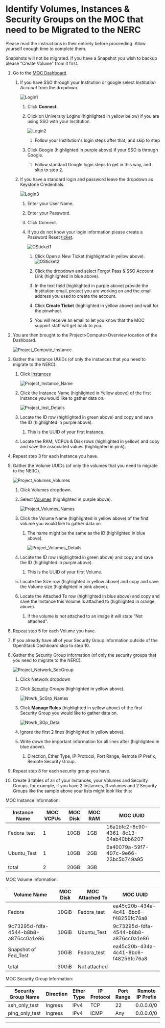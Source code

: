 # Identify Volumes, Instances & Security Groups on the MOC that need to be Migrated to the NERC

Please read the instructions in their entirety before proceeding.
Allow yourself enough time to complete them.

Snapshots will not be migrated.
If you have a Snapshot you wish to backup please “Create Volume” from it first.

1. Go to the [MOC Dashboard](http://kaizen.massopen.cloud).

    1. If you have SSO through your Institution or google select
    *Institution Account* from the dropdown.

        ![Login1](images/S1_Login1.png)

        1. Click **Connect**.

        2. Click on University Logins (highlighted in yellow below)
        if you are using SSO with your Institution.

            ![Login2](images/S1_Login2.png)

            1. Follow your Institution's login steps after that,
            and skip to step
        3. Click Google (highlighted in purple above) if your SSO
        is through Google.

            1. Follow standard Google login steps to get in this
            way, and skip to step 2.

    2. If you have a standard login and password leave the dropdown
    as Keystone Credentials.

        ![Login3](images/S1_Login3.png)

        1. Enter your User Name.

        2. Enter your Password.

        3. Click Connect.

        4. If you do not know your login information please create a
        Password Reset [ticket](https://osticket.massopen.cloud/).

            ![OSticket1](images/S1_OSticket1.png)

            1. Click Open a New Ticket (highlighted in yellow above).
                ![OSticket2](images/S1_OSticket2.png)

            2. Click the dropdown and select Forgot Pass & SSO Account
            Link (highlighted in blue above).

            3. In the text field (highlighted in purple above) provide
            the Institution email, project you are working on and the email
            address you used to create the account.

            4. Click **Create Ticket** (highlighted in yellow above) and
            wait for the pinwheel.

            5. You will receive an email to let you know that the MOC support
            staff will get back to you.

2. You are then brought to the Project>Compute>Overview location of the
Dashboard.

    ![Project_Compute_Instance](images/S1_Project_Compute_Instance.png)

3. Gather the Instance UUIDs (of only the instances that you need to migrate
to the NERC).

    1. Click [Instances](https://kaizen.massopen.cloud/dashboard/project/instances/)

        ![Project_Instance_Name](images/S1_Project_Compute_Instance_Name.png)

    2. Click the Instance Name (highlighted in Yellow above) of the first
    instance you would like to gather data on.

        ![Project_Inst_Details](images/S1_Project_Compute_Instance_Details.png)

    3. Locate the ID row (highlighted in green above) and copy and save the ID
    (highlighted in purple above).

        1. This is the UUID of your first Instance.

    4. Locate the RAM, VCPUs & Disk rows (highlighted in yellow) and copy and
    save the associated values (highlighted in pink).

4. Repeat step 3 for each Instance you have.

5. Gather the Volume UUIDs (of only the volumes that you need to migrate
to the NERC).

    ![Project_Volumes_Volumes](images/S1_Project_Volumes_Volumes.png)

    1. Click Volumes dropdown.

    2. Select [Volumes](https://kaizen.massopen.cloud/dashboard/project/volumes/)
    (highlighted in purple above).

        ![Project_Volumes_Names](images/S1_Project_Volumes_Names.png)

    3. Click the Volume Name (highlighted in yellow above) of the first
    volume you would like to gather data on.

        1. The name might be the same as the ID (highlighted in blue above).

            ![Project_Volumes_Details](images/S1_Project_Volumes_Details.png)

    4. Locate the ID row (highlighted in green above) and copy and save the ID
    (highlighted in purple above).

        1. This is the UUID of your first Volume.

    5. Locate the Size row (highlighted in yellow above) and copy and save
    the Volume size (highlighted in pink above).

    6. Locate the Attached To row (highlighted in blue above) and copy and save
    the Instance this Volume is attached to (highlighted in orange above).

        1. If the volume is not attached to an image it will state
        “Not attached”.

6. Repeat step 5 for each Volume you have.

7. If you already have all of your Security Group information outside of the
OpenStack Dashboard skip to step 10.

8. Gather the Security Group information (of only the security groups that you
need to migrate to the NERC).

    ![Project_Network_SecGroup](images/S1_Project_Network_SecurityGroup.png)

    1. Click Network dropdown

    2. Click [Security](https://kaizen.massopen.cloud/dashboard/project/security_groups/)
    Groups (highlighted in yellow above).

        ![Ntwrk_ScGrp_Names](images/S1_Project_Network_SecurityGroup_Names.png)

    3. Click **Manage Rules** (highlighted in yellow above) of the first
    Security Group you would like to gather data on.

        ![Ntwrk_SGp_Detal](images/S1_Project_Network_SecurityGroup_Details.png)

    4. Ignore the first 2 lines (highlighted in yellow above).

    5. Write down the important information for all lines after (highlighted in
    blue above).

        1. Direction, Ether Type, IP Protocol, Port Range, Remote IP Prefix,
        Remote Security Group.

9. Repeat step 8 for each security group you have.

10. Create 3 tables of all of your Instances, your Volumes and Security Groups,
for example, if you have 2 instances, 3 volumes and 2 Security Groups like the
sample above your lists might look like this:

MOC Instance information:

| Instance Name | MOC VCPUs | MOC Disk | MOC RAM | MOC UUID |
| ------------- | --------- | -------- | ------- | -------- |
| Fedora_test | 1 | 10GB | 1GB | 16a1bfc2-8c90-4361-8c13-64ab40bb6207 |
| Ubuntu_Test | 1 | 10GB | 2GB | 6a40079a-59f7-407c-9e66-23bc5b749a95 |
| total | 2 | 20GB | 3GB | |

MOC Volume Information:

| Volume Name | MOC Disk | MOC Attached To | MOC UUID |
| ----------- | -------- | --------------- | -------- |
| Fedora | 10GiB | Fedora_test | ea45c20b-434a-4c41-8bc6-f48256fc76a8 |
| 9c73295d-fdfa-4544-b8b8-a876cc0a1e86 | 10GiB | Ubuntu_Test | 9c73295d-fdfa-4544-b8b8-a876cc0a1e86 |
| Snapshot of Fed_Test | 10GiB | Fedora_test | ea45c20b-434a-4c41-8bc6-f48256fc76a8 |
| total | 30GiB | Not attached | |

MOC Security Group Information:

| Security Group Name | Direction | Ether Type | IP Protocol | Port Range | Remote IP Prefix |
| ------------------- | --------- | ---------- | ----------- | ---------- | ---------------- |
| ssh_only_test | Ingress | IPv4 | TCP | 22 | 0.0.0.0/0 |
| ping_only_test | Ingress | IPv4 | ICMP | Any | 0.0.0.0/0 |

---
